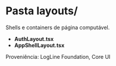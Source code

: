 # Pasta layouts/

Shells e containers de página computável.

- **AuthLayout.tsx**
- **AppShellLayout.tsx**

Proveniência: LogLine Foundation, Core UI